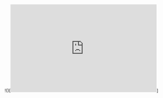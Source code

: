 !()[<iframe src="https://onedrive.live.com/embed?cid=372BD99A8BED9E81&resid=372BD99A8BED9E81%2111394&authkey=AByA8slMbjd-xDU&em=2" width="476" height="288" frameborder="0" scrolling="no"></iframe>]
